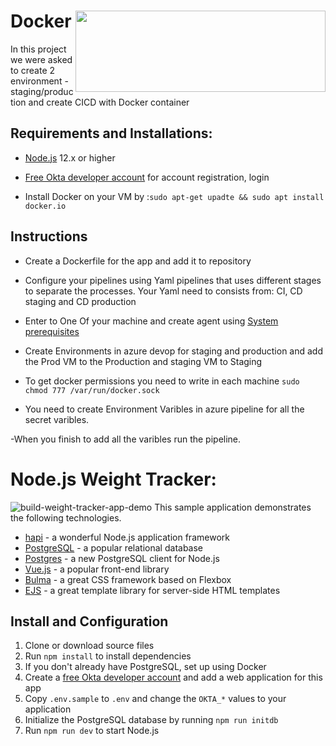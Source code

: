 
# Docker    <img src="https://www.docker.com/sites/default/files/d8/styles/role_icon/public/2019-07/horizontal-logo-monochromatic-white.png?itok=SBlK2TGU" width="400" height="130" align="right"/>

In this project we were asked to create 2 environment - staging/production
and create CICD with Docker container

## Requirements and Installations:
- [Node.js](https://nodejs.org/) 12.x or higher

- [Free Okta developer account](https://developer.okta.com/) for account
  registration, login

- Install Docker on your VM by :`sudo apt-get upadte && sudo apt install docker.io`

## Instructions
- Create a Dockerfile for the app and add it to repository
 
- Configure your pipelines using Yaml pipelines that uses different stages to separate the processes.
  Your Yaml need to consists from: CI, CD staging and CD production
  
- Enter to One Of your machine and create agent using  [System prerequisites](https://docs.microsoft.com/en-us/azure/devops/pipelines/agents/v2-windows?view=azure-devops#check-prerequisites)

- Create Environments in azure devop for staging and production  and add the Prod VM to the Production and staging VM to Staging

- To get docker permissions you need to write in each machine `sudo chmod 777 /var/run/docker.sock`

- You need to create Environment Varibles in azure pipeline for all the secret varibles.

-When you finish to add all the varibles run the pipeline.
  




# Node.js Weight Tracker:

![build-weight-tracker-app-demo](https://user-images.githubusercontent.com/83014719/137505630-ccf4c3f4-6e06-4778-b414-830d6bb23f99.gif)
This sample application demonstrates the following technologies.
- [hapi](https://hapi.dev) - a wonderful Node.js application framework
- [PostgreSQL](https://www.postgresql.org/) - a popular relational database
- [Postgres](https://github.com/porsager/postgres) - a new PostgreSQL client for Node.js
- [Vue.js](https://vuejs.org/) - a popular front-end library
- [Bulma](https://bulma.io/) - a great CSS framework based on Flexbox
- [EJS](https://ejs.co/) - a great template library for server-side HTML templates

## Install and Configuration
1. Clone or download source files
1. Run `npm install` to install dependencies
1. If you don't already have PostgreSQL, set up using Docker
1. Create a [free Okta developer account](https://developer.okta.com/) and add a web application for this app
1. Copy `.env.sample` to `.env` and change the `OKTA_*` values to your application
1. Initialize the PostgreSQL database by running `npm run initdb`
1. Run `npm run dev` to start Node.js
